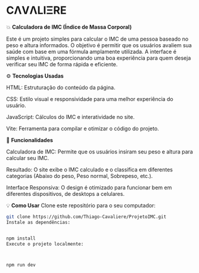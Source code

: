 # **CΛVΛLIΞRE**

💥 **Calculadora de IMC (Índice de Massa Corporal)**

Este é um projeto simples para calcular o IMC de uma pessoa baseado no peso e altura informados. O objetivo é permitir que os usuários avaliem sua saúde com base em uma fórmula amplamente utilizada. A interface é simples e intuitiva, proporcionando uma boa experiência para quem deseja verificar seu IMC de forma rápida e eficiente.

⚙️ **Tecnologias Usadas**

HTML: Estruturação do conteúdo da página.

CSS: Estilo visual e responsividade para uma melhor experiência do usuário.

JavaScript: Cálculos do IMC e interatividade no site.

Vite: Ferramenta para compilar e otimizar o código do projeto.

🧠 **Funcionalidades**

Calculadora de IMC: Permite que os usuários insiram seu peso e altura para calcular seu IMC.

Resultado: O site exibe o IMC calculado e o classifica em diferentes categorias (Abaixo do peso, Peso normal, Sobrepeso, etc.).

Interface Responsiva: O design é otimizado para funcionar bem em diferentes dispositivos, de desktops a celulares.

💡 **Como Usar**
Clone este repositório para o seu computador:

```bash
git clone https://github.com/Thiago-Cavaliere/ProjetoIMC.git
Instale as dependências:


npm install
Execute o projeto localmente:



npm run dev
